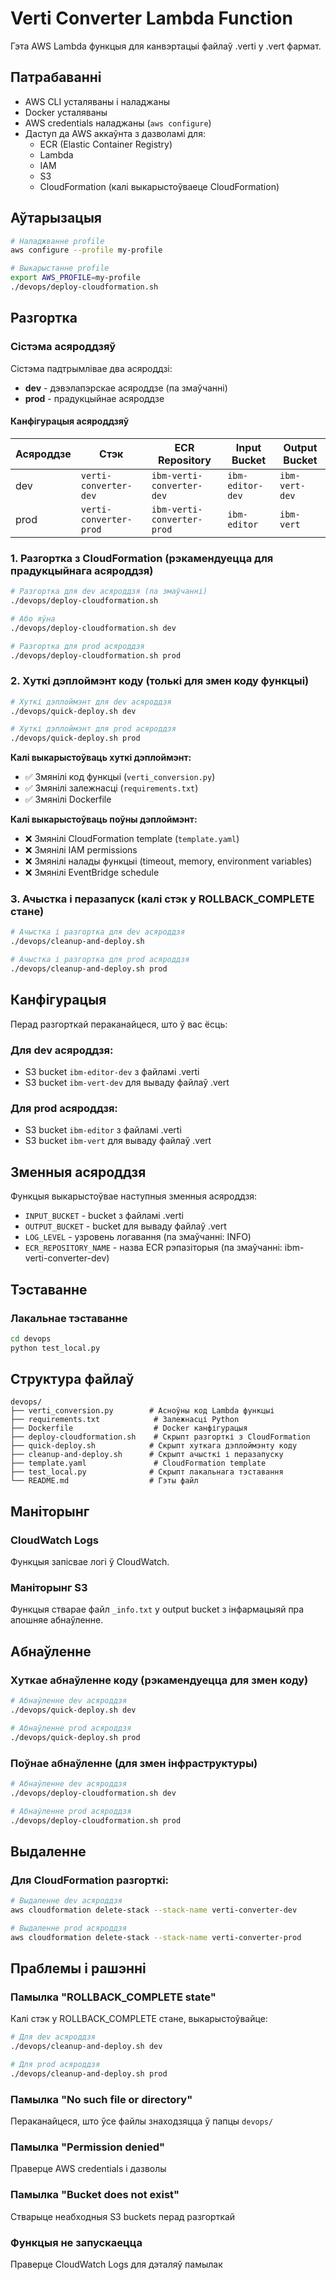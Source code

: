 # Verti Converter Lambda Function

Гэта AWS Lambda функцыя для канвэртацыі файлаў .verti у .vert фармат.

## Патрабаванні

- AWS CLI усталяваны і наладжаны
- Docker усталяваны
- AWS credentials наладжаны (`aws configure`)
- Даступ да AWS аккаўнта з дазволамі для:
  - ECR (Elastic Container Registry)
  - Lambda
  - IAM
  - S3
  - CloudFormation (калі выкарыстоўваеце CloudFormation)

## Аўтарызацыя

```bash
# Наладжванне profile
aws configure --profile my-profile

# Выкарыстанне profile
export AWS_PROFILE=my-profile
./devops/deploy-cloudformation.sh
```


## Разгортка

### Сістэма асяроддзяў

Сістэма падтрымлівае два асяроддзі:
- **dev** - дэвэлапэрскае асяроддзе (па змаўчанні)
- **prod** - прадукцыйнае асяроддзе

#### Канфігурацыя асяроддзяў

| Асяроддзе | Стэк | ECR Repository | Input Bucket | Output Bucket |
|-----------|------|----------------|--------------|---------------|
| dev | `verti-converter-dev` | `ibm-verti-converter-dev` | `ibm-editor-dev` | `ibm-vert-dev` |
| prod | `verti-converter-prod` | `ibm-verti-converter-prod` | `ibm-editor` | `ibm-vert` |

### 1. Разгортка з CloudFormation (рэкамендуецца для прадукцыйнага асяроддзя)

```bash
# Разгортка для dev асяроддзя (па змаўчанні)
./devops/deploy-cloudformation.sh

# Або яўна
./devops/deploy-cloudformation.sh dev

# Разгортка для prod асяроддзя
./devops/deploy-cloudformation.sh prod
```

### 2. Хуткі дэплоймэнт коду (толькі для змен коду функцыі)

```bash
# Хуткі дэплоймэнт для dev асяроддзя
./devops/quick-deploy.sh dev

# Хуткі дэплоймэнт для prod асяроддзя
./devops/quick-deploy.sh prod
```

**Калі выкарыстоўваць хуткі дэплоймэнт:**
- ✅ Змянілі код функцыі (`verti_conversion.py`)
- ✅ Змянілі залежнасці (`requirements.txt`)
- ✅ Змянілі Dockerfile

**Калі выкарыстоўваць поўны дэплоймэнт:**
- ❌ Змянілі CloudFormation template (`template.yaml`)
- ❌ Змянілі IAM permissions
- ❌ Змянілі налады функцыі (timeout, memory, environment variables)
- ❌ Змянілі EventBridge schedule

### 3. Ачыстка і перазапуск (калі стэк у ROLLBACK_COMPLETE стане)

```bash
# Ачыстка і разгортка для dev асяроддзя
./devops/cleanup-and-deploy.sh

# Ачыстка і разгортка для prod асяроддзя
./devops/cleanup-and-deploy.sh prod
```

## Канфігурацыя

Перад разгорткай пераканайцеся, што ў вас ёсць:

### Для dev асяроддзя:
- S3 bucket `ibm-editor-dev` з файламі .verti
- S3 bucket `ibm-vert-dev` для вываду файлаў .vert

### Для prod асяроддзя:
- S3 bucket `ibm-editor` з файламі .verti
- S3 bucket `ibm-vert` для вываду файлаў .vert

## Зменныя асяроддзя

Функцыя выкарыстоўвае наступныя зменныя асяроддзя:

- `INPUT_BUCKET` - bucket з файламі .verti
- `OUTPUT_BUCKET` - bucket для вываду файлаў .vert
- `LOG_LEVEL` - узровень логавання (па змаўчанні: INFO)
- `ECR_REPOSITORY_NAME` - назва ECR рэпазіторыя (па змаўчанні: ibm-verti-converter-dev)

## Тэставанне

### Лакальнае тэставанне

```bash
cd devops
python test_local.py
```

## Структура файлаў

```
devops/
├── verti_conversion.py        # Асноўны код Lambda функцыі
├── requirements.txt            # Залежнасці Python
├── Dockerfile                  # Docker канфігурацыя
├── deploy-cloudformation.sh    # Скрыпт разгорткі з CloudFormation
├── quick-deploy.sh            # Скрыпт хуткага дэплоймэнту коду
├── cleanup-and-deploy.sh      # Скрыпт ачысткі і перазапуску
├── template.yaml               # CloudFormation template
├── test_local.py              # Скрыпт лакальнага тэставання
└── README.md                  # Гэты файл
```

## Маніторынг

### CloudWatch Logs

Функцыя запісвае логі ў CloudWatch.

### Маніторынг S3

Функцыя стварае файл `_info.txt` у output bucket з інфармацыяй пра апошняе абнаўленне.

## Абнаўленне

### Хуткае абнаўленне коду (рэкамендуецца для змен коду)
```bash
# Абнаўленне dev асяроддзя
./devops/quick-deploy.sh dev

# Абнаўленне prod асяроддзя
./devops/quick-deploy.sh prod
```

### Поўнае абнаўленне (для змен інфраструктуры)
```bash
# Абнаўленне dev асяроддзя
./devops/deploy-cloudformation.sh dev

# Абнаўленне prod асяроддзя
./devops/deploy-cloudformation.sh prod
```

## Выдаленне

### Для CloudFormation разгорткі:
```bash
# Выдаленне dev асяроддзя
aws cloudformation delete-stack --stack-name verti-converter-dev

# Выдаленне prod асяроддзя
aws cloudformation delete-stack --stack-name verti-converter-prod
```

## Праблемы і рашэнні

### Памылка "ROLLBACK_COMPLETE state"
Калі стэк у ROLLBACK_COMPLETE стане, выкарыстоўвайце:
```bash
# Для dev асяроддзя
./devops/cleanup-and-deploy.sh dev

# Для prod асяроддзя
./devops/cleanup-and-deploy.sh prod
```

### Памылка "No such file or directory"
Пераканайцеся, што ўсе файлы знаходзяцца ў папцы `devops/`

### Памылка "Permission denied"
Праверце AWS credentials і дазволы

### Памылка "Bucket does not exist"
Стварыце неабходныя S3 buckets перад разгорткай

### Функцыя не запускаецца
Праверце CloudWatch Logs для дэталяў памылак